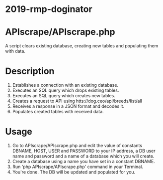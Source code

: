 # 2019-rmp-doginator

APIscrape/APIscrape.php
======================

A script clears existing database, creating new tables and populating them with data.


Description
============

1. Establishes a connection with an existing database.
2. Executes an SQL query which drops existing tables.
3. Executes an SQL query which creates new tables.
4. Creates a request to API using  htts://dog.ceo/api/breeds/list/all
5. Receives a response in a JSON format and decodes it.
6. Populates created tables with received data.


Usage
=====

1. Go to APIscrape/APIscrape.php and edit the value of constants DBNAME, HOST, USER and PASSWORD to your 
   IP address, a DB user name and password and a name of a database which you will create.
2. Create a database using a name you have set in a constant DBNAME.
3. Run 'php APIscrape/APIscrape.php' command in your Terminal.
4. You're done. The DB will be updated and populated for you.
 


